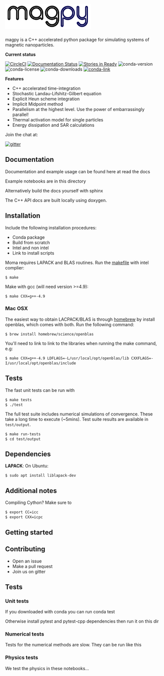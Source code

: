 # <img src="./img/magpy.png" height="80px" alt="magpy">

magpy is a C++ accelerated python package for simulating systems of
magnetic nanoparticles.

**Current status**

[![CircleCI](https://circleci.com/gh/owlas/magpy.svg?style=svg)](https://circleci.com/gh/owlas/magpy)
[![Documentation Status](https://readthedocs.org/projects/magpy/badge/?version=latest)](http://magpy.readthedocs.io/en/latest/?badge=latest)
[![Stories in Ready](https://badge.waffle.io/owlas/magpy.png?label=ready&title=Ready)](https://waffle.io/owlas/magpy)
![conda-version](https://anaconda.org/owlas/magpy/badges/version.svg)
![conda-license](https://anaconda.org/owlas/magpy/badges/license.svg)
![conda-downloads](https://anaconda.org/owlas/magpy/badges/downloads.svg)
[![conda-link](https://anaconda.org/owlas/magpy/badges/installer/conda.svg)](https://anaconda.org/owlas/magpy/)

**Features**

 - C++ accelerated time-integration
 - Stochastic Landau-Lifshitz-Gilbert equation
 - Explicit Heun scheme integration
 - Implicit Midpoint method
 - Parallelism at the highest level. Use the power of embarrassingly
   parallel!
 - Thermal activation model for single particles
 - Energy dissipation and SAR calculations

Join the chat at:

[![gitter](https://badges.gitter.im/Join%20Chat.svg)](https://gitter.im/oh-moma)

## Documentation

Documentation and example usage can be found here at read the docs

Example notebooks are in this directory

Alternatively build the docs yourself with sphinx

The C++ API docs are built locally using doxygen.

## Installation

Include the following installation procedures:
 - Conda package
 - Build from scratch
 - Intel and non intel
 - Link to install scripts

Moma requires LAPACK and
BLAS routines. Run the [makefile](makeflie) with intel complier:

``` shell
$ make
```

Make with gcc (will need version >=4.9):

``` shell
$ make CXX=g++-4.9
```

### Mac OSX

The easiest way to obtain LACPACK/BLAS is through
[homebrew](http://brew.sh/) by install openblas, which comes with
both. Run the following command:

``` shell
$ brew install homebrew/science/openblas
```

You'll need to link to link to the libraries when running the make command, e.g:

``` shell
$ make CXX=g++-4.9 LDFLAGS=-L/usr/local/opt/openblas/lib CXXFLAGS=-I/usr/local/opt/openblas/include
```

## Tests

The fast unit tests can be run with

``` shell
$ make tests
$ ./test
```

The full test suite includes numerical simulations of convergence. These take a
long time to execute (~5mins). Test suite results are available in `test/output`.

``` shell
$ make run-tests
$ cd test/output
```

## Dependencies

**LAPACK**: On Ubuntu:

``` shell
$ sudo apt install liblapack-dev
```

## Additional notes

Compiling Cython? Make sure to

``` shell
$ export CC=icc
$ export CXX=icpc
```

## Getting started



## Contributing

 - Open an issue
 - Make a pull request
 - Join us on gitter

## Tests

### Unit tests

If you downloaded with conda you can run conda test

Otherwise install pytest and pytest-cpp dependencies then run it on
this dir

### Numerical tests

Tests for the numerical methods are slow. They can be run like this

### Physics tests

We test the physics in these notebooks...
